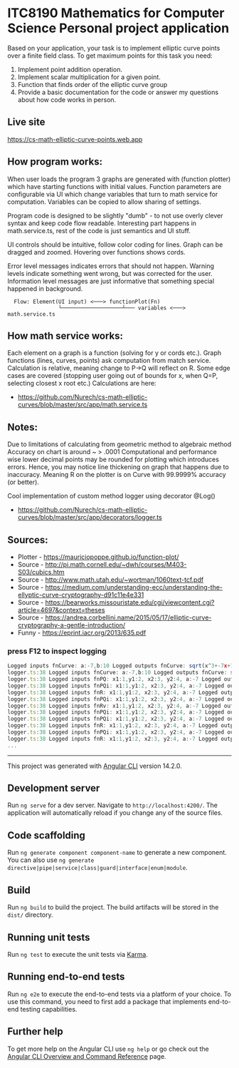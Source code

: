 # ITC8190 Mathematics for Computer Science Personal project application

Based on your application, your task is to implement elliptic curve points over a finite field class. To get maximum points for this task you need:
1. Implement point addition operation.
2. Implement scalar multiplication for a given point.
3. Function that finds order of the elliptic curve group
4. Provide a basic documentation for the code or answer my questions about how code works in person.

## Live site

https://cs-math-elliptic-curve-points.web.app

## How program works:

When user loads the program 3 graphs are generated with (function plotter) which
have starting functions with initial values. Function parameters are configurable
via UI which change variables that turn to math service for computation. Variables can be copied to allow sharing of settings.

Program code is designed to be slightly "dumb" - to not use overly clever
syntax and keep code flow readable. Interesting part happens in math.service.ts,
rest of the code is just semantics and UI stuff.

UI controls should be intuitive, follow color coding for lines.
Graph can be dragged and zoomed. Hovering over functions shows cords.

Error level messages indicates errors that should not happen.
Warning levels indicate something went wrong, but was corrected for the user.
Information level messages are just informative that something special happened in background.
```
  Flow: Element(UI input) <───> functionPlot(Fn)
                └───────────────────┴─── variables <───> math.service.ts
```
## How math service works:

Each element on a graph is a function (solving for y or cords etc.).
Graph functions (lines, curves, points) ask computation from match service.
Calculation is relative, meaning change to P->Q will reflect on R.
Some edge cases are covered (stopping user going out of bounds for x, when Q=P, selecting closest x root etc.)
Calculations are here: 
* https://github.com/Nurech/cs-math-elliptic-curves/blob/master/src/app/math.service.ts

## Notes:

Due to limitations of calculating from geometric method to algebraic method
Accuracy on chart is around ~ > .0001
Computational and performance wise lower decimal points may be rounded for plotting which introduces errors.
Hence, you may notice line thickening on graph that happens due to inaccuracy.
Meaning R on the plotter is on Curve with 99.9999% accuracy (or better).


Cool implementation of custom method logger using decorator @Log()
* https://github.com/Nurech/cs-math-elliptic-curves/blob/master/src/app/decorators/logger.ts

## Sources:

* Plotter - https://mauriciopoppe.github.io/function-plot/
* Source - http://pi.math.cornell.edu/~dwh/courses/M403-S03/cubics.htm
* Source - http://www.math.utah.edu/~wortman/1060text-tcf.pdf
* Source - https://medium.com/understanding-ecc/understanding-the-ellyptic-curve-cryptography-d91c11e4e331
* Source - https://bearworks.missouristate.edu/cgi/viewcontent.cgi?article=4697&context=theses
* Source - https://andrea.corbellini.name/2015/05/17/elliptic-curve-cryptography-a-gentle-introduction/
* Funny - https://eprint.iacr.org/2013/635.pdf




### press F12 to inspect logging
```javascript
Logged inputs fnCurve: a:-7,b:10 Logged outputs fnCurve: sqrt(x^3+-7x+10)
logger.ts:38 Logged inputs fnCurve: a:-7,b:10 Logged outputs fnCurve: sqrt(x^3+-7x+10)
logger.ts:38 Logged inputs fnPQ: x1:1,y1:2, x2:3, y2:4, a:-7 Logged outputs fnPQ: 1*x+1
logger.ts:38 Logged inputs fnPQi: x1:1,y1:2, x2:3, y2:4, a:-7 Logged outputs fnPQi: (2) [-3, -2]
logger.ts:38 Logged inputs fnR: x1:1,y1:2, x2:3, y2:4, a:-7 Logged outputs fnR: (2) [-3, 2]
logger.ts:38 Logged inputs fnPQi: x1:1,y1:2, x2:3, y2:4, a:-7 Logged outputs fnPQi: (2) [-3, -2]
logger.ts:38 Logged inputs fnRv: x1:1,y1:2, x2:3, y2:4, a:-7 Logged outputs fnRv: (2) [0, 4]
logger.ts:38 Logged inputs fnPQi: x1:1,y1:2, x2:3, y2:4, a:-7 Logged outputs fnPQi: (2) [-3, -2]
logger.ts:38 Logged inputs fnPQi: x1:1,y1:2, x2:3, y2:4, a:-7 Logged outputs fnPQi: (2) [-3, -2]
logger.ts:38 Logged inputs fnR: x1:1,y1:2, x2:3, y2:4, a:-7 Logged outputs fnR: (2) [-3, 2]
logger.ts:38 Logged inputs fnPQi: x1:1,y1:2, x2:3, y2:4, a:-7 Logged outputs fnPQi: (2) [-3, -2]
logger.ts:38 Logged inputs fnR: x1:1,y1:2, x2:3, y2:4, a:-7 Logged outputs fnR: (2) [-3, 2]
...
```

_________________

This project was generated with [Angular CLI](https://github.com/angular/angular-cli) version 14.2.0.

## Development server

Run `ng serve` for a dev server. Navigate to `http://localhost:4200/`. The application will automatically reload if you change any of the source files.

## Code scaffolding

Run `ng generate component component-name` to generate a new component. You can also use `ng generate directive|pipe|service|class|guard|interface|enum|module`.

## Build

Run `ng build` to build the project. The build artifacts will be stored in the `dist/` directory.

## Running unit tests

Run `ng test` to execute the unit tests via [Karma](https://karma-runner.github.io).

## Running end-to-end tests

Run `ng e2e` to execute the end-to-end tests via a platform of your choice. To use this command, you need to first add a package that implements end-to-end testing capabilities.

## Further help

To get more help on the Angular CLI use `ng help` or go check out the [Angular CLI Overview and Command Reference](https://angular.io/cli) page.

